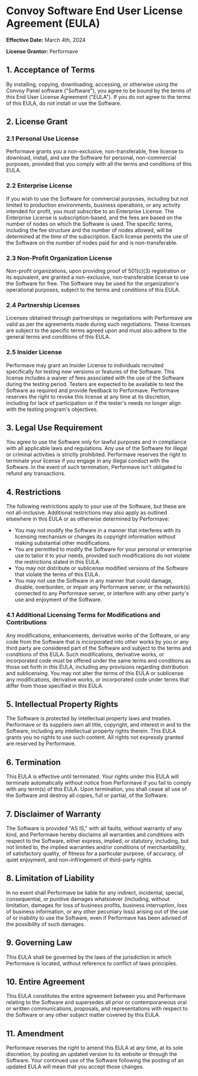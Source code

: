 # Convoy Software End User License Agreement (EULA)

**Effective Date:** March 4th, 2024

**License Grantor:** Performave

## 1. Acceptance of Terms

By installing, copying, downloading, accessing, or otherwise using the Convoy Panel software ("Software"), you agree to
be bound by the terms of this End User License Agreement ("EULA"). If you do not agree to the terms of this EULA, do not
install or use the Software.

## 2. License Grant

### 2.1 Personal Use License

Performave grants you a non-exclusive, non-transferable, free license to download, install, and use the Software for
personal, non-commercial purposes, provided that you comply with all the terms and conditions of this EULA.

### 2.2 Enterprise License

If you wish to use the Software for commercial purposes, including but not limited to production environments, business
operations, or any activity intended for profit, you must subscribe to an Enterprise License. The Enterprise License is
subscription-based, and the fees are based on the number of nodes on which the Software is used. The specific terms,
including the fee structure and the number of nodes allowed, will be determined at the time of the subscription. Each
license permits the use of the Software on the number of nodes paid for and is non-transferable.

### 2.3 Non-Profit Organization License

Non-profit organizations, upon providing proof of 501(c)(3) registration or its equivalent, are granted a non-exclusive,
non-transferable license to use the Software for free. The Software may be used for the organization's operational
purposes, subject to the terms and conditions of this EULA.

### 2.4 Partnership Licenses

Licenses obtained through partnerships or negotiations with Performave are valid as per the agreements made during such
negotiations. These licenses are subject to the specific terms agreed upon and must also adhere to the general terms and
conditions of this EULA.

### 2.5 Insider License

Performave may grant an Insider License to individuals recruited specifically for testing new versions or features of
the Software. This license includes a waiver of fees associated with the use of the Software during the testing period.
Testers are expected to be available to test the Software as required and provide feedback to Performave. Performave
reserves the right to revoke this license at any time at its discretion, including for lack of participation or if the
tester's needs no longer align with the testing program's objectives.

## 3. Legal Use Requirement

You agree to use the Software only for lawful purposes and in compliance with all applicable laws and regulations. Any
use of the Software for illegal or criminal activities is strictly prohibited. Performave reserves the right to
terminate your license if you engage in any illegal conduct with the Software. In the event of such termination,
Performave isn't obligated to refund any transactions.

## 4. Restrictions

The following restrictions apply to your use of the Software, but these are not all-inclusive. Additional restrictions
may also apply as outlined elsewhere in this EULA or as otherwise determined by Performave:

- You may not modify the Software in a manner that interferes with its licensing mechanism or changes its copyright
  information without making substantial other modifications.
- You are permitted to modify the Software for your personal or enterprise use to tailor it to your needs, provided such
  modifications do not violate the restrictions stated in this EULA.
- You may not distribute or sublicense modified versions of the Software that violate the terms of this EULA.
- You may not use the Software in any manner that could damage, disable, overburden, or impair any Performave server, or
  the network(s) connected to any Performave server, or interfere with any other party's use and enjoyment of the
  Software.

### 4.1 Additional Licensing Terms for Modifications and Contributions

Any modifications, enhancements, derivative works of the Software, or any code from the Software that is incorporated into other works by you or any third party are considered part of the Software and subject to the terms and conditions of this EULA. Such modifications, derivative works, or incorporated code must be offered under the same terms and conditions as those set forth in this EULA, including any provisions regarding distribution and sublicensing. You may not alter the terms of this EULA or sublicense any modifications, derivative works, or incorporated code under terms that differ from those specified in this EULA.

## 5. Intellectual Property Rights

The Software is protected by intellectual property laws and treaties. Performave or its suppliers own all title,
copyright, and interest in and to the Software, including any intellectual property rights therein. This EULA grants you
no rights to use such content. All rights not expressly granted are reserved by Performave.

## 6. Termination

This EULA is effective until terminated. Your rights under this EULA will terminate automatically without notice from
Performave if you fail to comply with any term(s) of this EULA. Upon termination, you shall cease all use of the
Software and destroy all copies, full or partial, of the Software.

## 7. Disclaimer of Warranty

The Software is provided "AS IS," with all faults, without warranty of any kind, and Performave hereby disclaims all
warranties and conditions with respect to the Software, either express, implied, or statutory, including, but not
limited to, the implied warranties and/or conditions of merchantability, of satisfactory quality, of fitness for a
particular purpose, of accuracy, of quiet enjoyment, and non-infringement of third-party rights.

## 8. Limitation of Liability

In no event shall Performave be liable for any indirect, incidental, special, consequential, or punitive damages
whatsoever (including, without limitation, damages for loss of business profits, business interruption, loss of business
information, or any other pecuniary loss) arising out of the use of or inability to use the Software, even if Performave
has been advised of the possibility of such damages.

## 9. Governing Law

This EULA shall be governed by the laws of the jurisdiction in which Performave is located, without reference to
conflict of laws principles.

## 10. Entire Agreement

This EULA constitutes the entire agreement between you and Performave relating to the Software and supersedes all prior
or contemporaneous oral or written communications, proposals, and representations with respect to the Software or any
other subject matter covered by this EULA.

## 11. Amendment

Performave reserves the right to amend this EULA at any time, at its sole discretion, by posting an updated version to
its website or through the Software. Your continued use of the Software following the posting of an updated EULA will
mean that you accept those changes.
